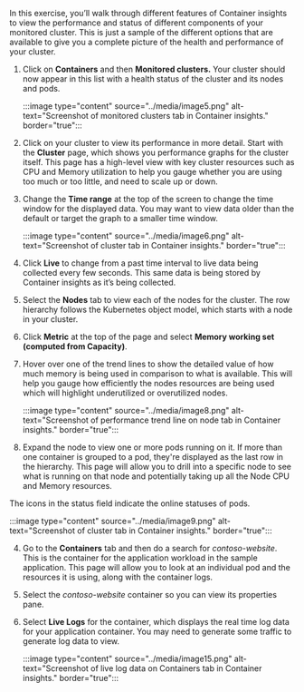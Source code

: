 In this exercise, you’ll walk through different features of Container insights to view the performance and status of different components of your monitored cluster. This is just a sample of the different options that are available to give you a complete picture of the health and performance of your cluster.

1. Click on **Containers** and then **Monitored clusters.** Your cluster should now appear in this list with a health status of the cluster and its nodes and pods. 

    :::image type="content" source="../media/image5.png" alt-text="Screenshot of monitored clusters tab in Container insights." border="true":::

2. Click on your cluster to view its performance in more detail. Start with the **Cluster** page, which shows you performance graphs for the cluster itself. This page has a high-level view with key cluster resources such as CPU and Memory utilization to help you gauge whether you are using too much or too little, and need to scale up or down. 
1. Change the **Time range** at the top of the screen to change the time window for the displayed data. You may want to view data older than the default or target the graph to a smaller time window.

    :::image type="content" source="../media/image6.png" alt-text="Screenshot of cluster tab in Container insights." border="true":::

4. Click **Live** to change from a past time interval to live data being collected every few seconds. This same data is being stored by Container insights as it’s being collected.
1. Select the **Nodes** tab to view each of the nodes for the cluster. The row hierarchy follows the Kubernetes object model, which starts with a node in your cluster. 
1. Click **Metric** at the top of the page and select **Memory working set (computed from Capacity)**.
1. Hover over one of the trend lines to show the detailed value of how much memory is being used in comparison to what is available. This will help you gauge how efficiently the nodes resources are being used which will highlight underutilized or overutilized nodes.

    :::image type="content" source="../media/image8.png" alt-text="Screenshot of performance trend line on node tab in Container insights." border="true":::

2. Expand the node to view one or more pods running on it. If more than one container is grouped to a pod, they're displayed as the last row in the hierarchy. This page will allow you to drill into a specific node to see what is running on that node and potentially taking up all the Node CPU and Memory resources.
 
The icons in the status field indicate the online statuses of pods.

   :::image type="content" source="../media/image9.png" alt-text="Screenshot of cluster tab in Container insights." border="true":::



4. Go to the **Containers** tab and then do a search for _contoso-website_. This is the container for the application workload in the sample application. This page will allow you to look at an individual pod and the resources it is using, along with the container logs.
5. Select the _contoso-website_ container so you can view its properties pane.
6. Select **Live Logs** for the container, which displays the real time log data for your application container. You may need to generate some traffic to generate log data to view.

    :::image type="content" source="../media/image15.png" alt-text="Screenshot of live log data on Containers tab in Container insights." border="true":::